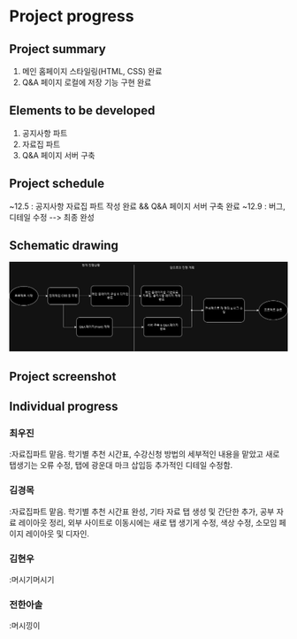 # Project progress
## Project summary
1. 메인 홈페이지 스타일링(HTML, CSS) 완료 
2. Q&A 페이지 로컬에 저장 기능 구현 완료

## Elements to be developed
1. 공지사항 파트
2. 자료집 파트
3. Q&A 페이지 서버 구축

## Project schedule
~12.5 : 공지사항 자료집 파트 작성 완료 && Q&A 페이지 서버 구축 완료
~12.9 : 버그, 디테일 수정 --> 최종 완성

## Schematic drawing
![Progress image](Progress.png)

## Project screenshot

## Individual progress

### 최우진
:자료집파트 맡음. 학기별 추천 시간표, 수강신청 방법의 세부적인 내용을 맡았고 새로 탭생기는 오류 수정, 탭에 광운대 마크 삽입등 추가적인 디테일 수정함.
### 김경목
:자료집파트 맡음. 학기별 추천 시간표 완성, 기타 자료 탭 생성 및 간단한 추가, 공부 자료 레이아웃 정리, 외부 사이트로 이동시에는 새로 탭 생기게 수정, 색상 수정, 소모임 페이지 레이아웃 및 디자인.
### 김현우
:머시기머시기
### 전한아솔
:머시낑이
